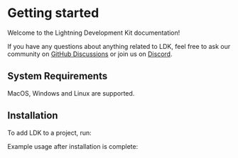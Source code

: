 # Getting started

Welcome to the Lightning Development Kit documentation!

If you have any questions about anything related to LDK, feel free to ask our community on [GitHub Discussions](https://github.com/orgs/lightningdevkit/discussions) or join us on [Discord](https://discord.gg/xaYE3pDQpm). 

## System Requirements
MacOS, Windows and Linux are supported.
## Installation
To add LDK to a project, run:

<CodeSwitcher :languages="{rust:'Rust', java:'Java', kotlin:'Kotlin', javascript:'JavaScript'}">
  <template v-slot:rust>
 
  ```toml
    # Add the following dependencies to your cargo.toml and replace {VERSION} with the version number you want to use.

    [dependencies]
    lightning = { version = {VERSION}, features = ["max_level_trace"] }
    lightning-block-sync = { version = {VERSION}, features = [ "rpc-client" ] }
    lightning-invoice = { version = {VERSION} }
    lightning-net-tokio = { version = {VERSION} }
    lightning-persister = { version = {VERSION} }
    lightning-background-processor = { version = {VERSION} }
    lightning-rapid-gossip-sync = { version = {VERSION} }
  ```

  </template>
  <template v-slot:java>
 
  ```xml
  <!--
  For Maven, add the following dependency to your POM and replace {VERSION} with the 
  version number you want to use.
  -->

  <dependency>
   <groupId>org.lightningdevkit</groupId>
   <artifactId>ldk-java</artifactId>
  <version>{VERSION}</version>
  </dependency>
  ```

  ```kotlin
  /* 
  For Gradle, add the following dependency to your build.gradle and replace {VERSION} with
  the version number you want to use.
  */ 

  dependencies {
   // ...
    implementation 'org.lightningdevkit:ldk-java:{VERSION}'
   // ...
  }
  ```

  </template>
  <template v-slot:kotlin>

  ```kotlin
  /* To include the LDK Kotlin bindings in an Android project download the latest binary from https://github.com/lightningdevkit/ldk-garbagecollected/releases and place it in your libs directory.
  Then add to your build.gradle file:
  */

  dependencies {
      // ...
      implementation fileTree(include: ['*.aar'], dir: 'libs')
      // ...
  }
  ```

  </template>
  <template v-slot:javascript>

  ```javascript
    npm i lightningdevkit --save
  ```

  </template>
</CodeSwitcher>

Example usage after installation is complete:

<CodeSwitcher :languages="{rust:'Rust', java:'Java', kotlin:'Kotlin', javascript:'JavaScript'}">
  <template v-slot:rust>

  ```rust
  use lightning::chain::chaininterface::FeeEstimator;
  ```

  </template>
  <template v-slot:java>
  
  ```java
  import org.ldk.structs.FeeEstimator
  ```

  </template> 
  <template v-slot:kotlin>

  ```kotlin
  import org.ldk.structs.FeeEstimator
  ```

  </template>
  <template v-slot:javascript>

  ```javascript
  import { FeeEstimator } from "lightningdevkit";
  import * as fs from "fs";
  import { strict as assert } from "assert";
  
  const wasm_file = fs.readFileSync("node_modules/lightningdevkit/liblightningjs.wasm");
  await ldk.initializeWasmFromBinary(wasm_file);
  ```

  </template>
</CodeSwitcher>

